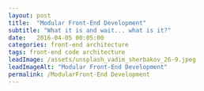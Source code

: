 ```yaml
---
layout: post
title:  "Modular Front-End Development"
subtitle: "What it is and wait... what is it?"
date:   2016-04-05 00:05:00
categories: front-end architecture
tags: front-end code architecture
leadImage: /assets/unsplash_vadim_sherbakov_26-9.jpeg
leadImageAlt: "Modular Front-End Development"
permalink: /ModularFront-End Development
---
```

